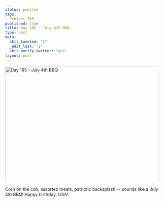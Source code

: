```yaml
--- 
status: publish
tags: 
- Project 365
published: true
title: Day 185 - July 4th BBQ
type: post
meta: 
  aktt_tweeted: "1"
  _edit_last: "2"
  aktt_notify_twitter: "yes"
layout: post
---
```

<a href="http://www.flickr.com/photos/freeed/5903179577/" title="Day 185 - July 4th BBQ by Fred​, on Flickr"><img src="http://farm6.static.flickr.com/5280/5903179577_02f288c0d7.jpg" width="500" height="375" alt="Day 185 - July 4th BBQ"/></a>

Corn on the cob, assorted meats, patriotic backsplash -- sounds like a July 4th BBQ! Happy birthday, USA!

